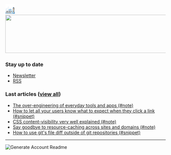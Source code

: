 <img alt width="30" height="30" src="https://raw.githubusercontent.com/stefanjudis/stefanjudis/main/screenshot.png">

<div align="left">
  <img src="https://raw.githubusercontent.com/stefanjudis/stefanjudis/main/headline.svg" width="800" height="120">
</div>

### Stay up to date

- [Newsletter](https://www.stefanjudis.com/newsletter/)
- [RSS](https://www.stefanjudis.com/feeds/)

### Last articles ([view all](https://www.stefanjudis.com/blog/))

<!-- BLOG-POST-LIST:START -->
- [The over-engineering of everyday tools and apps (#note)](https://www.stefanjudis.com/notes/the-over-engineering-of-everyday-tools-and-apps/)
- [How to let all your users know what to expect when they click a link (#snippet)](https://www.stefanjudis.com/snippets/how-to-let-all-your-users-know-what-to-expect-when-they-click-a-link/)
- [CSS content-visibility very well explained (#note)](https://www.stefanjudis.com/notes/css-content-visibility-very-well-explained/)
- [Say goodbye to resource-caching across sites and domains (#note)](https://www.stefanjudis.com/notes/say-goodbye-to-resource-caching-across-sites-and-domains/)
- [How to use git's file diff outside of git repositories (#snippet)](https://www.stefanjudis.com/snippets/how-to-use-gits-file-diff-outside-of-git-repositories/)
<!-- BLOG-POST-LIST:END -->

---

![Generate Account Readme](https://github.com/stefanjudis/stefanjudis/workflows/Generate%20Account%20Readme/badge.svg)
